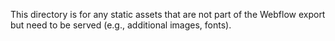 This directory is for any static assets that are not part of the Webflow export
but need to be served (e.g., additional images, fonts).
